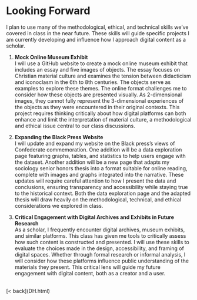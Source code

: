 # Looking Forward

I plan to use many of the methodological, ethical, and technical skills we’ve covered in class in the near future. These skills will guide specific projects I am currently developing and influence how I approach digital content as a scholar.

1. **Mock Online Museum Exhibit**  
   I will use a GitHub website to create a mock online museum exhibit that includes an essay and five images of objects. The essay focuses on Christian material culture and examines the tension between didacticism and iconoclasm in the 6th to 8th centuries. The objects serve as examples to explore these themes. The online format challenges me to consider how these objects are presented visually. As 2-dimensional images, they cannot fully represent the 3-dimensional experiences of the objects as they were encountered in their original contexts. This project requires thinking critically about how digital platforms can both enhance and limit the interpretation of material culture, a methodological and ethical issue central to our class discussions.

2. **Expanding the Black Press Website**  
   I will update and expand my website on the Black press’s views of Confederate commemoration. One addition will be a data exploration page featuring graphs, tables, and statistics to help users engage with the dataset. Another addition will be a new page that adapts my sociology senior honors thesis into a format suitable for online reading, complete with images and graphs integrated into the narrative. These updates will require careful attention to how I present the data and conclusions, ensuring transparency and accessibility while staying true to the historical context. Both the data exploration page and the adapted thesis will draw heavily on the methodological, technical, and ethical considerations we explored in class.

3. **Critical Engagement with Digital Archives and Exhibits in Future Research**  
   As a scholar, I frequently encounter digital archives, museum exhibits, and similar platforms. This class has given me tools to critically assess how such content is constructed and presented. I will use these skills to evaluate the choices made in the design, accessibility, and framing of digital spaces. Whether through formal research or informal analysis, I will consider how these platforms influence public understanding of the materials they present. This critical lens will guide my future engagement with digital content, both as a creator and a user.

<br>
[< back](DH.html)

